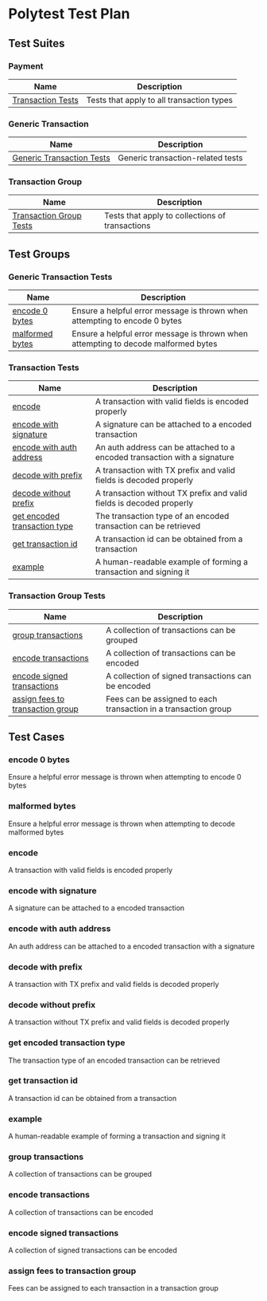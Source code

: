 # Polytest Test Plan

## Test Suites

### Payment

| Name | Description |
| --- | --- |
| [Transaction Tests](#transaction-tests) | Tests that apply to all transaction types |

### Generic Transaction

| Name | Description |
| --- | --- |
| [Generic Transaction Tests](#generic-transaction-tests) | Generic transaction-related tests |

### Transaction Group

| Name | Description |
| --- | --- |
| [Transaction Group Tests](#transaction-group-tests) | Tests that apply to collections of transactions |

## Test Groups

### Generic Transaction Tests

| Name | Description |
| --- | --- |
| [encode 0 bytes](#encode-0-bytes) | Ensure a helpful error message is thrown when attempting to encode 0 bytes |
| [malformed bytes](#malformed-bytes) | Ensure a helpful error message is thrown when attempting to decode malformed bytes |

### Transaction Tests

| Name | Description |
| --- | --- |
| [encode](#encode) | A transaction with valid fields is encoded properly |
| [encode with signature](#encode-with-signature) | A signature can be attached to a encoded transaction |
| [encode with auth address](#encode-with-auth-address) | An auth address can be attached to a encoded transaction with a signature |
| [decode with prefix](#decode-with-prefix) | A transaction with TX prefix and valid fields is decoded properly |
| [decode without prefix](#decode-without-prefix) | A transaction without TX prefix and valid fields is decoded properly |
| [get encoded transaction type](#get-encoded-transaction-type) | The transaction type of an encoded transaction can be retrieved |
| [get transaction id](#get-transaction-id) | A transaction id can be obtained from a transaction |
| [example](#example) | A human-readable example of forming a transaction and signing it |

### Transaction Group Tests

| Name | Description |
| --- | --- |
| [group transactions](#group-transactions) | A collection of transactions can be grouped |
| [encode transactions](#encode-transactions) | A collection of transactions can be encoded |
| [encode signed transactions](#encode-signed-transactions) | A collection of signed transactions can be encoded |
| [assign fees to transaction group](#assign-fees-to-transaction-group) | Fees can be assigned to each transaction in a transaction group |

## Test Cases

### encode 0 bytes

Ensure a helpful error message is thrown when attempting to encode 0 bytes

### malformed bytes

Ensure a helpful error message is thrown when attempting to decode malformed bytes

### encode

A transaction with valid fields is encoded properly

### encode with signature

A signature can be attached to a encoded transaction

### encode with auth address

An auth address can be attached to a encoded transaction with a signature

### decode with prefix

A transaction with TX prefix and valid fields is decoded properly

### decode without prefix

A transaction without TX prefix and valid fields is decoded properly

### get encoded transaction type

The transaction type of an encoded transaction can be retrieved

### get transaction id

A transaction id can be obtained from a transaction

### example

A human-readable example of forming a transaction and signing it

### group transactions

A collection of transactions can be grouped

### encode transactions

A collection of transactions can be encoded

### encode signed transactions

A collection of signed transactions can be encoded

### assign fees to transaction group

Fees can be assigned to each transaction in a transaction group
